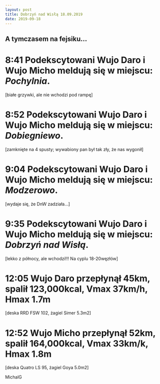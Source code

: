 ```yaml
---
layout: post
title: Dobrzyń nad Wisłą 18.09.2019
date: 2019-09-18
---
```


## A tymczasem na fejsiku...  

# 8:41 Podekscytowani Wujo Daro i Wujo Micho meldują się w miejscu: _Pochylnia_.  

[białe grzywki, ale nie wchodzi pod rampę]  

# 8:52 Podekscytowani Wujo Daro i Wujo Micho meldują się w miejscu: _Dobiegniewo_.  

[zamknięte na 4 spusty; wywabiony pan był tak zły, że nas wygonił]  

# 9:04 Podekscytowani Wujo Daro i Wujo Micho meldują się w miejscu: _Modzerowo_.  

[wydaje się, że DnW zadziała...]  

# 9:35 Podekscytowani Wujo Daro i Wujo Micho meldują się w miejscu: _Dobrzyń nad Wisłą_.  

[lekko z północy, ale wchodzi!!! Na cyplu 18-20węzłów]  

# 12:05 Wujo Daro przepłynął 45km, spalił 123,000kcal, Vmax 37km/h, Hmax 1.7m  

[deska RRD FSW 102, żagiel Simer 5.3m2]  

# 12:52 Wujo Micho przepłynął 52km, spalił 164,000kcal, Vmax 33km/k, Hmax 1.8m  

[deska Quatro LS 95, żagiel Goya 5.0m2]  

MichalG  

